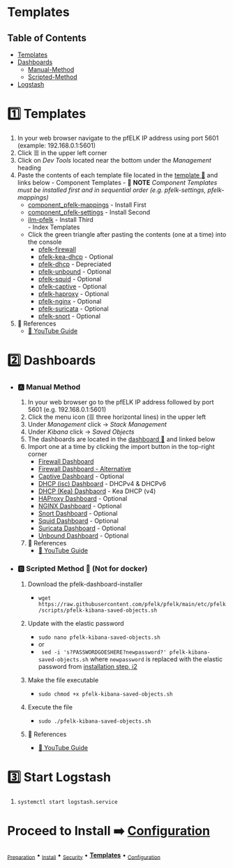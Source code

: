 # Templates 
## Table of Contents
- [Templates](#one-templates)
- [Dashboards](#two-dashboards)
  - [Manual-Method](#a-manual-method)
  - [Scripted-Method](#b-scripted-method-page_with_curl)
- [Logstash](#three-start-logstash)


# :one: Templates
  1. In your web browser navigate to the pfELK IP address using port 5601 (example: 192.168.0.1:5601)
  2. Click ☰ in the upper left corner
  3. Click on _Dev Tools_ located near the bottom under the _Management_ heading
  4. Paste the contents of each template file located in the [template :file_folder:](https://github.com/pfelk/pfelk/tree/main/etc/pfelk/templates) and links below
    - Component Templates
    - :small_red_triangle: **NOTE** _Component Templates must be installed first and in sequential order (e.g. pfelk-settings, pfelk-mappings)_
      - [component_pfelk-mappings](https://raw.githubusercontent.com/pfelk/pfelk/main/etc/pfelk/templates/component_template_pfelk-mappings) - Install First
      - [component_pfelk-settings](https://raw.githubusercontent.com/pfelk/pfelk/main/etc/pfelk/templates/component_template_pfelk-settings) - Install Second
      - [ilm-pfelk](https://raw.githubusercontent.com/pfelk/pfelk/main/etc/pfelk/templates/ilm-pfelk) - Install Third        
    - Index Templates
      - Click the green triangle after pasting the contents (one at a time) into the console
        - [pfelk-firewall](https://raw.githubusercontent.com/pfelk/pfelk/main/etc/pfelk/templates/index_template_pfelk-firewall)
        - [pfelk-kea-dhcp](https://raw.githubusercontent.com/pfelk/pfelk/main/etc/pfelk/templates/index_template_pfelk-kea-dhcp) - Optional 
        - [pfelk-dhcp](https://raw.githubusercontent.com/pfelk/pfelk/main/etc/pfelk/templates/index_template_pfelk-dhcp) - Depreciated
        - [pfelk-unbound](https://raw.githubusercontent.com/pfelk/pfelk/main/etc/pfelk/templates/index_template_pfelk-unbound) - Optional
        - [pfelk-squid](https://raw.githubusercontent.com/pfelk/pfelk/main/etc/pfelk/templates/index_template_pfelk-squid) - Optional
        - [pfelk-captive](https://raw.githubusercontent.com/pfelk/pfelk/main/etc/pfelk/templates/index_template_pfelk-captive) - Optional
        - [pfelk-haproxy](https://raw.githubusercontent.com/pfelk/pfelk/main/etc/pfelk/templates/index_template_pfelk-haproxy) - Optional
        - [pfelk-nginx](https://raw.githubusercontent.com/pfelk/pfelk/main/etc/pfelk/templates/index_template_pfelk-nginx) - Optional
        - [pfelk-suricata](https://raw.githubusercontent.com/pfelk/pfelk/main/etc/pfelk/templates/index_template_pfelk-suricata) - Optional
        - [pfelk-snort](https://raw.githubusercontent.com/pfelk/pfelk/main/etc/pfelk/templates/index_template_pfelk-snort) - Optional
  5. :pushpin: References
      - [:movie_camera: YouTube Guide](https://youtu.be/KV27ouVUGuc?t=6)

# :two: Dashboards 
- ### :a: Manual Method
  1. In your web browser go to the pfELK IP address followed by port 5601 (e.g. 192.168.0.1:5601)
  2. Click the menu icon (☰ three horizontal lines) in the upper left
  3. Under _Management_ click -> _Stack Management_ 
  4. Under _Kibana_ click -> _Saved Objects_
  5. The dashboards are located in the [dashboard :file_folder:](https://github.com/pfelk/pfelk/tree/main/etc/pfelk/dashboard) and linked below
  6. Import one at a time by clicking the import button in the top-right corner
      - [Firewall Dashboard](https://raw.githubusercontent.com/pfelk/pfelk/main/etc/pfelk/dashboard/23.09-firewall.ndjson)
      - [Firewall Dashboard - Alternative](https://raw.githubusercontent.com/pfelk/pfelk/main/etc/pfelk/dashboard/24.07-firewall-drilldown.ndjson) 
      - [Captive Dashboard](https://raw.githubusercontent.com/pfelk/pfelk/main/etc/pfelk/dashboard/22.01-captive.ndjson) - Optional
      - [DHCP (isc) Dashboard](https://raw.githubusercontent.com/pfelk/pfelk/main/etc/pfelk/dashboard/24.02-dhcp.ndjson) - DHCPv4 & DHCPv6
      - [DHCP (Kea) Dashbaord](https://raw.githubusercontent.com/pfelk/pfelk/main/etc/pfelk/dashboard/24.05-kea-dhcp.ndjson) - Kea DHCP (v4)
      - [HAProxy Dashboard](https://raw.githubusercontent.com/pfelk/pfelk/main/etc/pfelk/dashboard/22.01-haproxy.ndjson) - Optional
      - [NGINX Dashboard](https://raw.githubusercontent.com/pfelk/pfelk/main/etc/pfelk/dashboard/24.07-nginx.ndjson) - Optional
      - [Snort Dashboard](https://raw.githubusercontent.com/pfelk/pfelk/main/etc/pfelk/dashboard/22.01-snort.ndjson) - Optional
      - [Squid Dashboard](https://raw.githubusercontent.com/pfelk/pfelk/main/etc/pfelk/dashboard/22.01-squid.ndjson) - Optional
      - [Suricata Dashboard](https://raw.githubusercontent.com/pfelk/pfelk/main/etc/pfelk/dashboard/22.01-suricata.ndjson) - Optional
      - [Unbound Dashboard](https://raw.githubusercontent.com/pfelk/pfelk/main/etc/pfelk/dashboard/24.07-unbound.ndjson) - Optional
  8. :pushpin: References
      - [:movie_camera: YouTube Guide](https://youtu.be/KV27ouVUGuc?t=281)

- ### :b: Scripted Method :page_with_curl: (Not for docker)
  1. Download the pfelk-dashboard-installer
      - `wget https://raw.githubusercontent.com/pfelk/pfelk/main/etc/pfelk/scripts/pfelk-kibana-saved-objects.sh`
  2. Update with the elastic password
      - `sudo nano pfelk-kibana-saved-objects.sh`
      - or
      - ` sed -i 's?PASSWORDGOESHERE?newpassword?' pfelk-kibana-saved-objects.sh` where `newpassword` is replaced with the elastic password from [installation step, i2](https://github.com/pfelk/pfelk/blob/main/install/install.md#i2-%EF%B8%8F-obatin-and-note-built-in-superuser-password-%EF%B8%8F)
        
  3. Make the file executable 
      - `sudo chmod +x pfelk-kibana-saved-objects.sh`
  4. Execute the file
      - `sudo ./pfelk-kibana-saved-objects.sh`
  5. :pushpin: References
      - [:movie_camera: YouTube Guide](https://youtu.be/KV27ouVUGuc?t=228)

# :three: Start Logstash
  1. `systemctl start logstash.service`

# Proceed to Install ➡️ [Configuration](configuration.md)

<sub>[Preparation](preparation.md)</sub> • <sub>[Install](install.md)</sub> • <sub>[Security](security.md)</sub> • **[Templates](templates.md)** • <sub>[Configuration](configuration.md)</sub>
